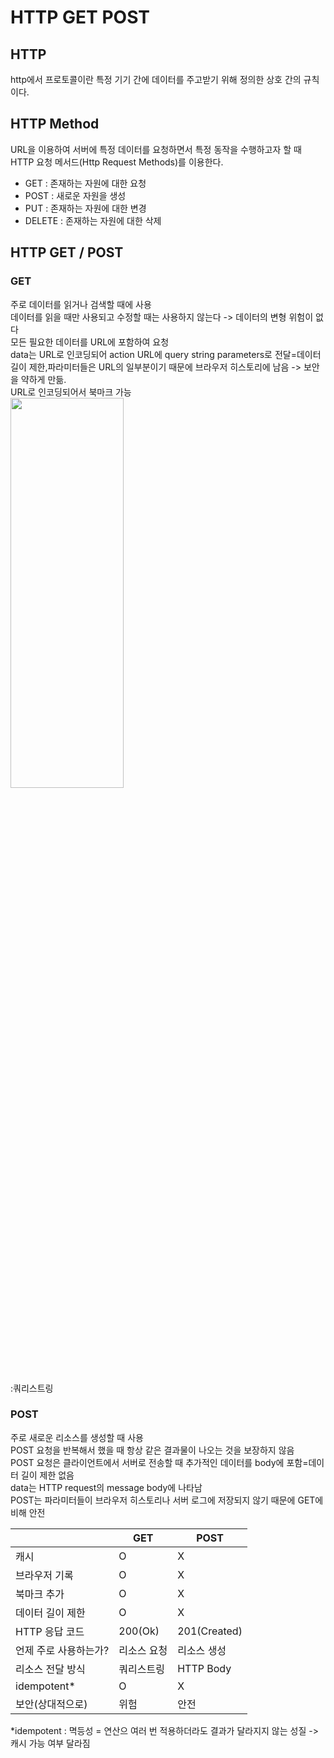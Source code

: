 # HTTP GET POST

## HTTP
http에서 프로토콜이란 특정 기기 간에 데이터를 주고받기 위해 정의한 상호 간의 규칙이다.

## HTTP Method
URL을 이용하여 서버에 특정 데이터를 요청하면서 특정 동작을 수행하고자 할 때 HTTP 요청 메서드(Http Request Methods)를 이용한다.

* GET : 존재하는 자원에 대한 요청
* POST : 새로운 자원을 생성
* PUT : 존재하는 자원에 대한 변경
* DELETE : 존재하는 자원에 대한 삭제

## HTTP GET / POST
### GET
주로 데이터를 읽거나 검색할 때에 사용   
데이터를 읽을 때만 사용되고 수정할 때는 사용하지 않는다 -> 데이터의 변형 위험이 없다   
모든 필요한 데이터를 URL에 포함하여 요청   
data는 URL로 인코딩되어 action URL에 query string parameters로 전달=데이터 길이 제한,파라미터들은 URL의 일부분이기 때문에 브라우저 히스토리에 남음 -> 보안을 약하게 만듦.  
URL로 인코딩되어서 북마크 가능   
<img src="https://velog.velcdn.com/images%2Fpear%2Fpost%2Faee93259-5dee-4820-b971-4db7c82d78a1%2FScreen%20Shot%202020-08-30%20at%2010.12.17%20PM.png" width="60%" height="40%" alt=""></img>

:쿼리스트링
### POST
주로 새로운 리소스를 생성할 때 사용   
POST 요청을 반복해서 했을 때 항상 같은 결과물이 나오는 것을 보장하지 않음   
POST 요청은 클라이언트에서 서버로 전송할 때 추가적인 데이터를 body에 포함=데이터 길이 제한 없음   
data는 HTTP request의 message body에 나타남    
POST는 파라미터들이 브라우저 히스토리나 서버 로그에 저장되지 않기 때문에 GET에 비해 안전



|                | GET       | POST | 
| -------------- | ---------- | ------ | 
| 캐시            | O | X |
| 브라우저 기록     | O | X |
| 북마크 추가      | O | X |
| 데이터 길이 제한  | O | X |
| HTTP 응답 코드	| 200(Ok)	 | 201(Created)|
|언제 주로 사용하는가?	| 리소스 요청	 | 리소스 생성 |
| 리소스 전달 방식	| 쿼리스트링	 | HTTP Body |
| idempotent*| O | X |
| 보안(상대적으로)| 위험 | 안전 |


*idempotent : 멱등성 = 연산으 여러 번 적용하더라도 결과가 달라지지 않는 성질 -> 캐시 가능 여부 달라짐

